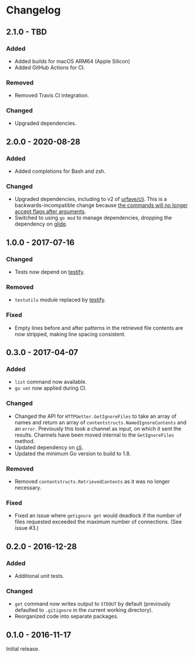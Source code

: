 # Changelog

## 2.1.0 - TBD

### Added

* Added builds for macOS ARM64 (Apple Silicon)
* Added GitHub Actions for CI.

### Removed

* Removed Travis CI integration.

### Changed

* Upgraded dependencies.


## 2.0.0 - 2020-08-28

### Added

* Added completions for Bash and zsh.

### Changed

* Upgraded dependencies, including to v2 of [urfave/cli](https://github.com/urfave/cli). This is a backwards-incompatible change because [the commands will no longer accept flags after arguments](https://github.com/urfave/cli/blob/master/docs/migrate-v1-to-v2.md#flags-before-args).
* Switched to using `go mod` to manage dependencies, dropping the dependency on [glide](https://glide.sh/).


## 1.0.0 - 2017-07-16

### Changed

* Tests now depend on [testify](https://github.com/stretchr/testify).

### Removed

* `testutils` module replaced by [testify](https://github.com/stretchr/testify).

### Fixed

* Empty lines before and after patterns in the retrieved file contents are now stripped, making line spacing consistent.


## 0.3.0 - 2017-04-07

### Added

* `list` command now available.
* `go vet` now applied during CI.

### Changed

* Changed the API for `HTTPGetter.GetIgnoreFiles` to take an array of names and return an array of `contentstructs.NamedIgnoreContents` and an `error`. Previously this took a channel as input, on which it sent the results. Channels have been moved internal to the `GetIgnoreFiles` method.
* Updated dependency on [cli](https://github.com/urfave/cli).
* Updated the minimum Go version to build to 1.8.

### Removed

* Removed `contentstructs.RetrievedContents` as it was no longer necessary.

### Fixed

* Fixed an issue where `getignore get` would deadlock if the number of files requested exceeded the maximum number of connections. (See issue #3.)


## 0.2.0 - 2016-12-28

### Added

* Additional unit tests.

### Changed

* `get` command now writes output to `STDOUT` by default (previously defaulted to `.gitignore` in the current working directory).
* Reorganized code into separate packages.


## 0.1.0 - 2016-11-17

Initial release.
